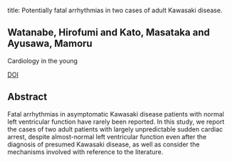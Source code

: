 title: Potentially fatal arrhythmias in two cases of adult Kawasaki disease.

## Watanabe, Hirofumi and Kato, Masataka and Ayusawa, Mamoru
Cardiology in the young

<a href="https://doi.org/10.1017/S1047951115001602">DOI</a>

## Abstract
Fatal arrhythmias in asymptomatic Kawasaki disease patients with normal left ventricular function have rarely been reported. In this study, we report the cases of two adult patients with largely unpredictable sudden cardiac arrest, despite almost-normal left ventricular function even after the diagnosis of presumed Kawasaki disease, as well as consider the mechanisms involved with reference to the literature.

